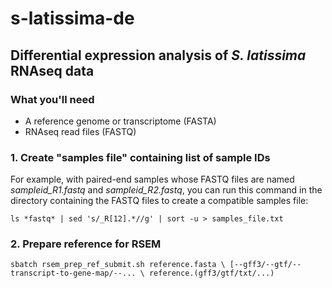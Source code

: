 # s-latissima-de
## Differential expression analysis of _S. latissima_ RNAseq data


### What you'll need
- A reference genome or transcriptome (FASTA)
- RNAseq read files (FASTQ)

### 1. Create "samples file" containing list of sample IDs

For example, with paired-end samples whose FASTQ files are named 
*sampleid\_R1.fastq* and *sampleid\_R2.fastq*, you can run this
command in the directory containing the FASTQ files to create 
a compatible samples file:

`ls *fastq* | sed 's/_R[12].*//g' | sort -u > samples_file.txt`

### 2. Prepare reference for RSEM

`sbatch rsem_prep_ref_submit.sh reference.fasta \
[--gff3/--gtf/--transcript-to-gene-map/--... \
reference.(gff3/gtf/txt/...)`

